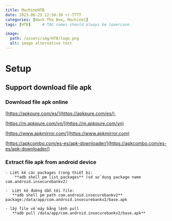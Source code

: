 ```yaml
---
title: MachineHTB
date: 2023-06-25 22:50:30 +/-TTTT
categories: [Hack The Box, Machine1]
tags: [HTB]     # TAG names should always be lowercase

image:
  path: /assets/img/HTB/logo.png
  alt: image alternative text
---
```



# Setup
## Support download file apk
### Download file apk online
 [https://apkpure.com/es/](https://apkpure.com/es/),
 
 [https://m.apkpure.com/vn/](https://m.apkpure.com/vn)

 [https://www.apkmirror.com/](https://www.apkmirror.com)

 [https://apkcombo.com/es-es/apk-downloader/](https://apkcombo.com/es-es/apk-downloader/)

### Extract file apk from android device
 ```shell
 - Liệt kê các packages trong thiết bị:
	 **adb shell pm list packages** (vd sử dụng package name com.android.insecurebankv2) 

-  Liệt kê đường dẫn tới file: 
	**adb shell pm path com.android.insecurebankv2**
package:/data/app/com.android.insecurebankv2/base.apk

- lấy file về máy bằng lệnh pull 
	**adb pull /data/app/com.android.insecurebankv2/base.apk**
```